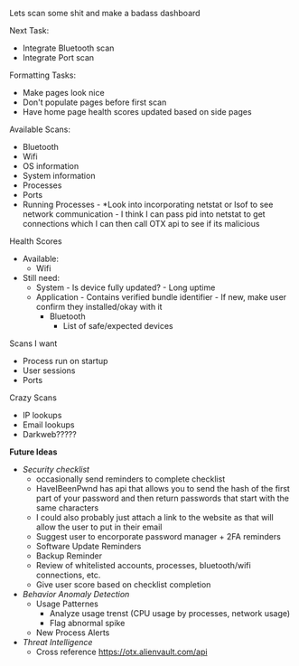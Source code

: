 Lets scan some shit and make a badass dashboard

Next Task:
- Integrate Bluetooth scan
- Integrate Port scan

Formatting Tasks:
- Make pages look nice
- Don't populate pages before first scan
- Have home page health scores updated based on side pages

Available Scans:
- Bluetooth
- Wifi
- OS information
- System information
- Processes
- Ports
- Running Processes
      - *Look into incorporating netstat or lsof to see network communication
          - I think I can pass pid into netstat to get connections which I can then call OTX api to see if its malicious

Health Scores
- Available:
    - Wifi
- Still need:
    - System
          - Is device fully updated?
          - Long uptime
    - Application
          - Contains verified bundle identifier
          - If new, make user confirm they installed/okay with it
      - Bluetooth
          - List of safe/expected devices

Scans I want
- Process run on startup
- User sessions
- Ports

Crazy Scans
- IP lookups
- Email lookups
- Darkweb?????

**Future Ideas**
- _Security checklist_
  - occasionally send reminders to complete checklist
  -  HaveIBeenPwnd has api that allows you to send the hash of the first part of your password and then return passwords that start with the same characters
    - I could also probably just attach a link to the website as that will allow the user to put in their email
  - Suggest user to encorporate password manager + 2FA reminders
  - Software Update Reminders
  - Backup Reminder
  - Review of whitelisted accounts, processes, bluetooth/wifi connections, etc.
  - Give user score based on checklist completion
- _Behavior Anomaly Detection_  
  - Usage Patternes
      - Analyze usage trenst (CPU usage by processes, network usage)
      - Flag abnormal spike
  - New Process Alerts
- _Threat Intelligence_
    - Cross reference https://otx.alienvault.com/api
